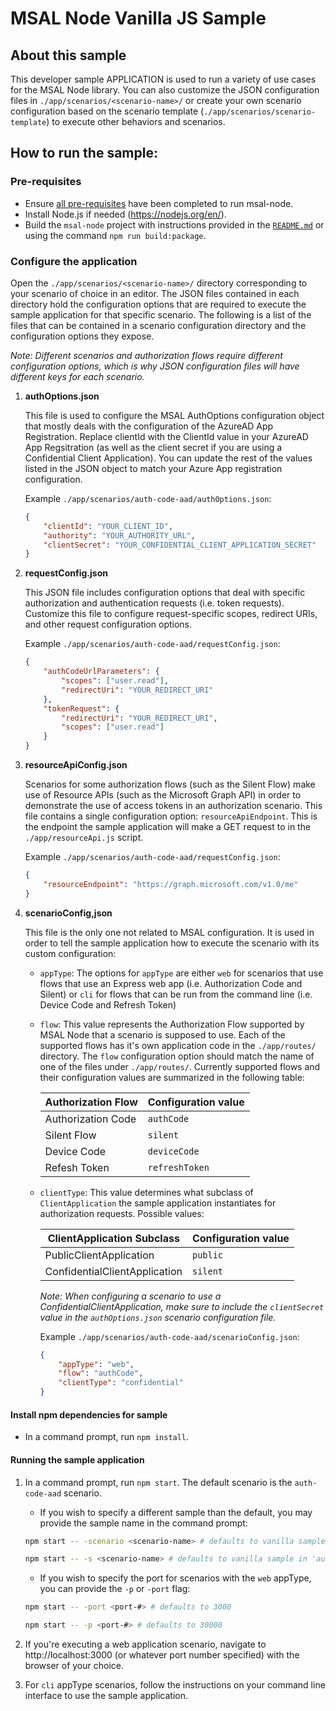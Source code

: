 # MSAL Node Vanilla JS Sample

## About this sample
This developer sample APPLICATION is used to run a variety of use cases for the MSAL Node library. You can also customize the JSON configuration files in `./app/scenarios/<scenario-name>/` or create your own scenario configuration based on the scenario template (`./app/scenarios/scenario-template`) to execute other behaviors and scenarios.

## How to run the sample:

### Pre-requisites
- Ensure [all pre-requisites](../../../lib/msal-node/README.md#prerequisites) have been completed to run msal-node.
- Install Node.js if needed (https://nodejs.org/en/).
- Build the `msal-node` project with instructions provided in the [`README.md`](../../../lib/msal-node/README.md) or using the command `npm run build:package`.

### Configure the application
Open the `./app/scenarios/<scenario-name>/` directory corresponding to your scenario of choice in an editor. The JSON files contained in each directory hold the configuration options that are required to execute the sample application for that specific scenario. The following is a list of the files that can be contained in a scenario configuration directory and the configuration options they expose.

*Note: Different scenarios and authorization flows require different configuration options, which is why JSON configuration files will have different keys for each scenario.*


1. **authOptions.json**

    This file is used to configure the MSAL AuthOptions configuration object that mostly deals with the configuration of the AzureAD App Registration. Replace clientId with the ClientId value in your AzureAD App Regsitration (as well as the client secret if you are using a Confidential Client Application). You can update the rest of the values listed in the JSON object to match your Azure App registration configuration.

    Example `./app/scenarios/auth-code-aad/authOptions.json`:

    ```json
    {
        "clientId": "YOUR_CLIENT_ID",
        "authority": "YOUR_AUTHORITY_URL",
        "clientSecret": "YOUR_CONFIDENTIAL_CLIENT_APPLICATION_SECRET"
    }
    ```

2. **requestConfig.json**

    This JSON file includes configuration options that deal with specific authorization and authentication requests (i.e. token requests). Customize this file to configure request-specific scopes, redirect URIs, and other request configuration options.

    Example `./app/scenarios/auth-code-aad/requestConfig.json`:

    ```json
    {
        "authCodeUrlParameters": {
            "scopes": ["user.read"],
            "redirectUri": "YOUR_REDIRECT_URI"
        },
        "tokenRequest": {
            "redirectUri": "YOUR_REDIRECT_URI",
            "scopes": ["user.read"]
        }
    }
    ```

3. **resourceApiConfig.json**

    Scenarios for some authorization flows (such as the Silent Flow) make use of Resource APIs (such as the Microsoft Graph API) in order to demonstrate the use of access tokens in an authorization scenario. This file contains a single configuration option: `resourceApiEndpoint`. This is the endpoint the sample application will make a GET request to in the `./app/resourceApi.js` script.

    Example `./app/scenarios/auth-code-aad/requestConfig.json`:

    ```json
    {
        "resourceEndpoint": "https://graph.microsoft.com/v1.0/me"
    }
    ```

4. **scenarioConfig,json**

    This file is the only one not related to MSAL configuration. It is used in order to tell the sample application how to execute the scenario with its custom configuration:

    - `appType`: The options for `appType` are either `web` for scenarios that use flows that use an Express web app (i.e. Authorization Code and Silent) or `cli` for flows that can be run from the command line (i.e. Device Code and Refresh Token)

    - `flow`: This value represents the Authorization Flow supported by MSAL Node that a scenario is supposed to use. Each of the supported flows has it's own application code in the `./app/routes/` directory. The `flow` configuration option should match the name of one of the files under `./app/routes/`. Currently supported flows and their configuration values are summarized in the following table:

        | Authorization Flow | Configuration value |
        | ------------------ | ------------------- |
        | Authorization Code |     `authCode`      |
        | Silent Flow        |      `silent`       |
        | Device Code        |    `deviceCode`     |
        | Refesh Token       |   `refreshToken`    |
    
    - `clientType`: This value determines what subclass of `ClientApplication` the sample application instantiates for authorization requests. Possible values:
        
        |  ClientApplication Subclass   | Configuration value |
        | ----------------------------- | ------------------- |
        | PublicClientApplication       |      `public`       |
        | ConfidentialClientApplication |      `silent`       |

        *Note: When configuring a scenario to use a ConfidentialClientApplication, make sure to include the `clientSecret` value in the `authOptions.json` scenario configuration file.*

        Example `./app/scenarios/auth-code-aad/scenarioConfig.json`:

        ```json
        {
            "appType": "web",
            "flow": "authCode",
            "clientType": "confidential"
        }
        ```


#### Install npm dependencies for sample
- In a command prompt, run `npm install`.

#### Running the sample application
1. In a command prompt, run `npm start`. The default scenario is the `auth-code-aad` scenario.
    - If you wish to specify a different sample than the default, you may provide the sample name in the command prompt:
    ```bash
    npm start -- -scenario <scenario-name> # defaults to vanilla sample in `auth-code-aad` folder
    ```

    ```bash
    npm start -- -s <scenario-name> # defaults to vanilla sample in 'auth-code-aad' folder
    ```

    - If you wish to specify the port for scenarios with the `web` appType, you can provide the `-p` or `-port` flag:
    ```bash
    npm start -- -port <port-#> # defaults to 3000
    ```

    ```bash
    npm start -- -p <port-#> # defaults to 30000
    ```

2. If you're executing a web application scenario, navigate to http://localhost:3000 (or whatever port number specified) with the browser of your choice.

3. For `cli` appType scenarios, follow the instructions on your command line interface to use the sample application.
